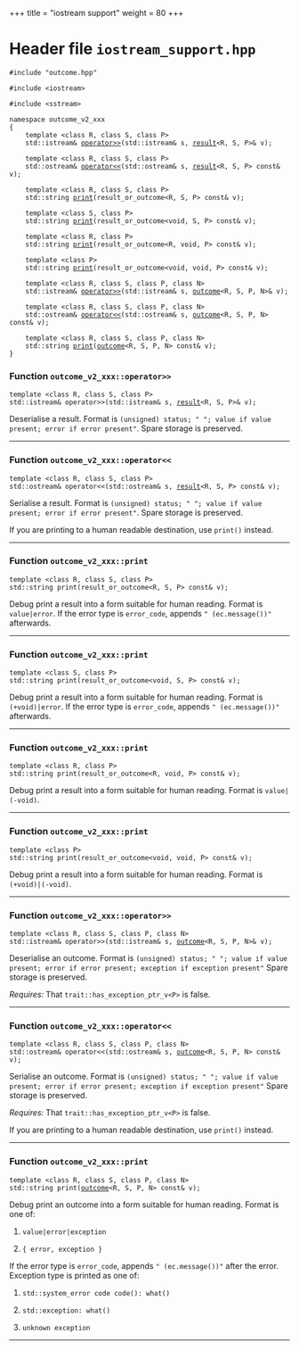 +++
title = "iostream support"
weight = 80
+++
# Header file `iostream_support.hpp`

<a id="standardese-iostream_support.hpp"></a>

<pre><code class="standardese-language-cpp"><span class="pre">#include</span> <span class="pre">&quot;</span><span class="typ dec var fun">outcome.hpp</span><span class="pre">&quot;</span>

<span class="pre">#include</span> <span class="pre">&lt;</span><span class="typ dec var fun">iostream</span><span class="pre">&gt;</span>

<span class="pre">#include</span> <span class="pre">&lt;</span><span class="typ dec var fun">sstream</span><span class="pre">&gt;</span>

<span class="kwd">namespace</span> <span class="typ dec var fun">outcome_v2_xxx</span>
<span class="pun">{</span>
    <span class="kwd">template</span> <span class="pun">&lt;</span><span class="kwd">class</span> <span class="typ dec var fun">R</span><span class="pun">,</span> <span class="kwd">class</span> <span class="typ dec var fun">S</span><span class="pun">,</span> <span class="kwd">class</span> <span class="typ dec var fun">P</span><span class="pun">&gt;</span>
    <span class="typ dec var fun">std::istream</span><span class="pun">&amp;</span> <a href="#standardese-outcome_v2_xxx::operator%3E%3E%3CR,S,P%3E(std::istream&amp;,result%3CR,S,P%3E&amp;)"><span class="typ dec var fun">operator&gt;&gt;</span></a><span class="pun">(</span><span class="typ dec var fun">std::istream</span><span class="pun">&amp;</span> <span class="typ dec var fun">s</span><span class="pun">,</span> <a href="result#standardese-outcome_v2_xxx::result%3CR,S,NoValuePolicy%3E"><span class="typ dec var fun">result</span></a><span class="pun">&lt;</span>R, S, P<span class="pun">&gt;</span><span class="pun">&amp;</span> <span class="typ dec var fun">v</span><span class="pun">)</span><span class="pun">;</span>

    <span class="kwd">template</span> <span class="pun">&lt;</span><span class="kwd">class</span> <span class="typ dec var fun">R</span><span class="pun">,</span> <span class="kwd">class</span> <span class="typ dec var fun">S</span><span class="pun">,</span> <span class="kwd">class</span> <span class="typ dec var fun">P</span><span class="pun">&gt;</span>
    <span class="typ dec var fun">std::ostream</span><span class="pun">&amp;</span> <a href="#standardese-outcome_v2_xxx::operator%3C%3C%3CR,S,P%3E(std::ostream&amp;,result%3CR,S,P%3Econst&amp;)"><span class="typ dec var fun">operator&lt;&lt;</span></a><span class="pun">(</span><span class="typ dec var fun">std::ostream</span><span class="pun">&amp;</span> <span class="typ dec var fun">s</span><span class="pun">,</span> <a href="result#standardese-outcome_v2_xxx::result%3CR,S,NoValuePolicy%3E"><span class="typ dec var fun">result</span></a><span class="pun">&lt;</span>R, S, P<span class="pun">&gt;</span> <span class="kwd">const</span><span class="pun">&amp;</span> <span class="typ dec var fun">v</span><span class="pun">)</span><span class="pun">;</span>

    <span class="kwd">template</span> <span class="pun">&lt;</span><span class="kwd">class</span> <span class="typ dec var fun">R</span><span class="pun">,</span> <span class="kwd">class</span> <span class="typ dec var fun">S</span><span class="pun">,</span> <span class="kwd">class</span> <span class="typ dec var fun">P</span><span class="pun">&gt;</span>
    <span class="typ dec var fun">std::string</span> <a href="#standardese-outcome_v2_xxx::print%3CR,S,P%3E(result_or_outcome%3CR,S,P%3Econst&amp;)"><span class="typ dec var fun">print</span></a><span class="pun">(</span><span class="typ dec var fun">result_or_outcome</span><span class="pun">&lt;</span>R, S, P<span class="pun">&gt;</span> <span class="kwd">const</span><span class="pun">&amp;</span> <span class="typ dec var fun">v</span><span class="pun">)</span><span class="pun">;</span>

    <span class="kwd">template</span> <span class="pun">&lt;</span><span class="kwd">class</span> <span class="typ dec var fun">S</span><span class="pun">,</span> <span class="kwd">class</span> <span class="typ dec var fun">P</span><span class="pun">&gt;</span>
    <span class="typ dec var fun">std::string</span> <a href="#standardese-outcome_v2_xxx::print%3CS,P%3E(result_or_outcome%3Cvoid,S,P%3Econst&amp;)"><span class="typ dec var fun">print</span></a><span class="pun">(</span><span class="typ dec var fun">result_or_outcome</span><span class="pun">&lt;</span>void, S, P<span class="pun">&gt;</span> <span class="kwd">const</span><span class="pun">&amp;</span> <span class="typ dec var fun">v</span><span class="pun">)</span><span class="pun">;</span>

    <span class="kwd">template</span> <span class="pun">&lt;</span><span class="kwd">class</span> <span class="typ dec var fun">R</span><span class="pun">,</span> <span class="kwd">class</span> <span class="typ dec var fun">P</span><span class="pun">&gt;</span>
    <span class="typ dec var fun">std::string</span> <a href="#standardese-outcome_v2_xxx::print%3CR,P%3E(result_or_outcome%3CR,void,P%3Econst&amp;)"><span class="typ dec var fun">print</span></a><span class="pun">(</span><span class="typ dec var fun">result_or_outcome</span><span class="pun">&lt;</span>R, void, P<span class="pun">&gt;</span> <span class="kwd">const</span><span class="pun">&amp;</span> <span class="typ dec var fun">v</span><span class="pun">)</span><span class="pun">;</span>

    <span class="kwd">template</span> <span class="pun">&lt;</span><span class="kwd">class</span> <span class="typ dec var fun">P</span><span class="pun">&gt;</span>
    <span class="typ dec var fun">std::string</span> <a href="#standardese-outcome_v2_xxx::print%3CP%3E(result_or_outcome%3Cvoid,void,P%3Econst&amp;)"><span class="typ dec var fun">print</span></a><span class="pun">(</span><span class="typ dec var fun">result_or_outcome</span><span class="pun">&lt;</span>void, void, P<span class="pun">&gt;</span> <span class="kwd">const</span><span class="pun">&amp;</span> <span class="typ dec var fun">v</span><span class="pun">)</span><span class="pun">;</span>

    <span class="kwd">template</span> <span class="pun">&lt;</span><span class="kwd">class</span> <span class="typ dec var fun">R</span><span class="pun">,</span> <span class="kwd">class</span> <span class="typ dec var fun">S</span><span class="pun">,</span> <span class="kwd">class</span> <span class="typ dec var fun">P</span><span class="pun">,</span> <span class="kwd">class</span> <span class="typ dec var fun">N</span><span class="pun">&gt;</span>
    <span class="typ dec var fun">std::istream</span><span class="pun">&amp;</span> <a href="#standardese-outcome_v2_xxx::operator%3E%3E%3CR,S,P,N%3E(std::istream&amp;,outcome%3CR,S,P,N%3E&amp;)"><span class="typ dec var fun">operator&gt;&gt;</span></a><span class="pun">(</span><span class="typ dec var fun">std::istream</span><span class="pun">&amp;</span> <span class="typ dec var fun">s</span><span class="pun">,</span> <a href="outcome#standardese-outcome_v2_xxx::outcome%3CR,S,P,NoValuePolicy%3E"><span class="typ dec var fun">outcome</span></a><span class="pun">&lt;</span>R, S, P, N<span class="pun">&gt;</span><span class="pun">&amp;</span> <span class="typ dec var fun">v</span><span class="pun">)</span><span class="pun">;</span>

    <span class="kwd">template</span> <span class="pun">&lt;</span><span class="kwd">class</span> <span class="typ dec var fun">R</span><span class="pun">,</span> <span class="kwd">class</span> <span class="typ dec var fun">S</span><span class="pun">,</span> <span class="kwd">class</span> <span class="typ dec var fun">P</span><span class="pun">,</span> <span class="kwd">class</span> <span class="typ dec var fun">N</span><span class="pun">&gt;</span>
    <span class="typ dec var fun">std::ostream</span><span class="pun">&amp;</span> <a href="#standardese-outcome_v2_xxx::operator%3C%3C%3CR,S,P,N%3E(std::ostream&amp;,outcome%3CR,S,P,N%3Econst&amp;)"><span class="typ dec var fun">operator&lt;&lt;</span></a><span class="pun">(</span><span class="typ dec var fun">std::ostream</span><span class="pun">&amp;</span> <span class="typ dec var fun">s</span><span class="pun">,</span> <a href="outcome#standardese-outcome_v2_xxx::outcome%3CR,S,P,NoValuePolicy%3E"><span class="typ dec var fun">outcome</span></a><span class="pun">&lt;</span>R, S, P, N<span class="pun">&gt;</span> <span class="kwd">const</span><span class="pun">&amp;</span> <span class="typ dec var fun">v</span><span class="pun">)</span><span class="pun">;</span>

    <span class="kwd">template</span> <span class="pun">&lt;</span><span class="kwd">class</span> <span class="typ dec var fun">R</span><span class="pun">,</span> <span class="kwd">class</span> <span class="typ dec var fun">S</span><span class="pun">,</span> <span class="kwd">class</span> <span class="typ dec var fun">P</span><span class="pun">,</span> <span class="kwd">class</span> <span class="typ dec var fun">N</span><span class="pun">&gt;</span>
    <span class="typ dec var fun">std::string</span> <a href="#standardese-outcome_v2_xxx::print%3CR,S,P,N%3E(outcome%3CR,S,P,N%3Econst&amp;)"><span class="typ dec var fun">print</span></a><span class="pun">(</span><a href="outcome#standardese-outcome_v2_xxx::outcome%3CR,S,P,NoValuePolicy%3E"><span class="typ dec var fun">outcome</span></a><span class="pun">&lt;</span>R, S, P, N<span class="pun">&gt;</span> <span class="kwd">const</span><span class="pun">&amp;</span> <span class="typ dec var fun">v</span><span class="pun">)</span><span class="pun">;</span>
<span class="pun">}</span>
</code></pre>

<a id="standardese-outcome_v2_xxx"></a>

### Function `outcome_v2_xxx::operator>>`

<a id="standardese-outcome_v2_xxx::operator&gt;&gt;&lt;R,S,P&gt;(std::istream&amp;,result&lt;R,S,P&gt;&amp;)"></a>

<pre><code class="standardese-language-cpp"><span class="kwd">template</span> <span class="pun">&lt;</span><span class="kwd">class</span> <span class="typ dec var fun">R</span><span class="pun">,</span> <span class="kwd">class</span> <span class="typ dec var fun">S</span><span class="pun">,</span> <span class="kwd">class</span> <span class="typ dec var fun">P</span><span class="pun">&gt;</span>
<span class="typ dec var fun">std::istream</span><span class="pun">&amp;</span> <span class="typ dec var fun">operator&gt;&gt;</span><span class="pun">(</span><span class="typ dec var fun">std::istream</span><span class="pun">&amp;</span> <span class="typ dec var fun">s</span><span class="pun">,</span> <a href="result#standardese-outcome_v2_xxx::result%3CR,S,NoValuePolicy%3E"><span class="typ dec var fun">result</span></a><span class="pun">&lt;</span>R, S, P<span class="pun">&gt;</span><span class="pun">&amp;</span> <span class="typ dec var fun">v</span><span class="pun">)</span><span class="pun">;</span>
</code></pre>

Deserialise a result. Format is `(unsigned) status; " "; value if value present; error if error present"`. Spare storage is preserved.

-----

### Function `outcome_v2_xxx::operator<<`

<a id="standardese-outcome_v2_xxx::operator&lt;&lt;&lt;R,S,P&gt;(std::ostream&amp;,result&lt;R,S,P&gt;const&amp;)"></a>

<pre><code class="standardese-language-cpp"><span class="kwd">template</span> <span class="pun">&lt;</span><span class="kwd">class</span> <span class="typ dec var fun">R</span><span class="pun">,</span> <span class="kwd">class</span> <span class="typ dec var fun">S</span><span class="pun">,</span> <span class="kwd">class</span> <span class="typ dec var fun">P</span><span class="pun">&gt;</span>
<span class="typ dec var fun">std::ostream</span><span class="pun">&amp;</span> <span class="typ dec var fun">operator&lt;&lt;</span><span class="pun">(</span><span class="typ dec var fun">std::ostream</span><span class="pun">&amp;</span> <span class="typ dec var fun">s</span><span class="pun">,</span> <a href="result#standardese-outcome_v2_xxx::result%3CR,S,NoValuePolicy%3E"><span class="typ dec var fun">result</span></a><span class="pun">&lt;</span>R, S, P<span class="pun">&gt;</span> <span class="kwd">const</span><span class="pun">&amp;</span> <span class="typ dec var fun">v</span><span class="pun">)</span><span class="pun">;</span>
</code></pre>

Serialise a result. Format is `(unsigned) status; " "; value if value present; error if error present"`. Spare storage is preserved.

If you are printing to a human readable destination, use `print()` instead.

-----

### Function `outcome_v2_xxx::print`

<a id="standardese-outcome_v2_xxx::print&lt;R,S,P&gt;(result_or_outcome&lt;R,S,P&gt;const&amp;)"></a>

<pre><code class="standardese-language-cpp"><span class="kwd">template</span> <span class="pun">&lt;</span><span class="kwd">class</span> <span class="typ dec var fun">R</span><span class="pun">,</span> <span class="kwd">class</span> <span class="typ dec var fun">S</span><span class="pun">,</span> <span class="kwd">class</span> <span class="typ dec var fun">P</span><span class="pun">&gt;</span>
<span class="typ dec var fun">std::string</span> <span class="typ dec var fun">print</span><span class="pun">(</span><span class="typ dec var fun">result_or_outcome</span><span class="pun">&lt;</span>R, S, P<span class="pun">&gt;</span> <span class="kwd">const</span><span class="pun">&amp;</span> <span class="typ dec var fun">v</span><span class="pun">)</span><span class="pun">;</span>
</code></pre>

Debug print a result into a form suitable for human reading. Format is `value|error`. If the error type is `error_code`, appends `" (ec.message())"` afterwards.

-----

### Function `outcome_v2_xxx::print`

<a id="standardese-outcome_v2_xxx::print&lt;S,P&gt;(result_or_outcome&lt;void,S,P&gt;const&amp;)"></a>

<pre><code class="standardese-language-cpp"><span class="kwd">template</span> <span class="pun">&lt;</span><span class="kwd">class</span> <span class="typ dec var fun">S</span><span class="pun">,</span> <span class="kwd">class</span> <span class="typ dec var fun">P</span><span class="pun">&gt;</span>
<span class="typ dec var fun">std::string</span> <span class="typ dec var fun">print</span><span class="pun">(</span><span class="typ dec var fun">result_or_outcome</span><span class="pun">&lt;</span>void, S, P<span class="pun">&gt;</span> <span class="kwd">const</span><span class="pun">&amp;</span> <span class="typ dec var fun">v</span><span class="pun">)</span><span class="pun">;</span>
</code></pre>

Debug print a result into a form suitable for human reading. Format is `(+void)|error`. If the error type is `error_code`, appends `" (ec.message())"` afterwards.

-----

### Function `outcome_v2_xxx::print`

<a id="standardese-outcome_v2_xxx::print&lt;R,P&gt;(result_or_outcome&lt;R,void,P&gt;const&amp;)"></a>

<pre><code class="standardese-language-cpp"><span class="kwd">template</span> <span class="pun">&lt;</span><span class="kwd">class</span> <span class="typ dec var fun">R</span><span class="pun">,</span> <span class="kwd">class</span> <span class="typ dec var fun">P</span><span class="pun">&gt;</span>
<span class="typ dec var fun">std::string</span> <span class="typ dec var fun">print</span><span class="pun">(</span><span class="typ dec var fun">result_or_outcome</span><span class="pun">&lt;</span>R, void, P<span class="pun">&gt;</span> <span class="kwd">const</span><span class="pun">&amp;</span> <span class="typ dec var fun">v</span><span class="pun">)</span><span class="pun">;</span>
</code></pre>

Debug print a result into a form suitable for human reading. Format is `value|(-void)`.

-----

### Function `outcome_v2_xxx::print`

<a id="standardese-outcome_v2_xxx::print&lt;P&gt;(result_or_outcome&lt;void,void,P&gt;const&amp;)"></a>

<pre><code class="standardese-language-cpp"><span class="kwd">template</span> <span class="pun">&lt;</span><span class="kwd">class</span> <span class="typ dec var fun">P</span><span class="pun">&gt;</span>
<span class="typ dec var fun">std::string</span> <span class="typ dec var fun">print</span><span class="pun">(</span><span class="typ dec var fun">result_or_outcome</span><span class="pun">&lt;</span>void, void, P<span class="pun">&gt;</span> <span class="kwd">const</span><span class="pun">&amp;</span> <span class="typ dec var fun">v</span><span class="pun">)</span><span class="pun">;</span>
</code></pre>

Debug print a result into a form suitable for human reading. Format is `(+void)|(-void)`.

-----

### Function `outcome_v2_xxx::operator>>`

<a id="standardese-outcome_v2_xxx::operator&gt;&gt;&lt;R,S,P,N&gt;(std::istream&amp;,outcome&lt;R,S,P,N&gt;&amp;)"></a>

<pre><code class="standardese-language-cpp"><span class="kwd">template</span> <span class="pun">&lt;</span><span class="kwd">class</span> <span class="typ dec var fun">R</span><span class="pun">,</span> <span class="kwd">class</span> <span class="typ dec var fun">S</span><span class="pun">,</span> <span class="kwd">class</span> <span class="typ dec var fun">P</span><span class="pun">,</span> <span class="kwd">class</span> <span class="typ dec var fun">N</span><span class="pun">&gt;</span>
<span class="typ dec var fun">std::istream</span><span class="pun">&amp;</span> <span class="typ dec var fun">operator&gt;&gt;</span><span class="pun">(</span><span class="typ dec var fun">std::istream</span><span class="pun">&amp;</span> <span class="typ dec var fun">s</span><span class="pun">,</span> <a href="outcome#standardese-outcome_v2_xxx::outcome%3CR,S,P,NoValuePolicy%3E"><span class="typ dec var fun">outcome</span></a><span class="pun">&lt;</span>R, S, P, N<span class="pun">&gt;</span><span class="pun">&amp;</span> <span class="typ dec var fun">v</span><span class="pun">)</span><span class="pun">;</span>
</code></pre>

Deserialise an outcome. Format is `(unsigned) status; " "; value if value present; error if error present; exception if exception present"` Spare storage is preserved.

*Requires:* That `trait::has_exception_ptr_v<P>` is false.

-----

### Function `outcome_v2_xxx::operator<<`

<a id="standardese-outcome_v2_xxx::operator&lt;&lt;&lt;R,S,P,N&gt;(std::ostream&amp;,outcome&lt;R,S,P,N&gt;const&amp;)"></a>

<pre><code class="standardese-language-cpp"><span class="kwd">template</span> <span class="pun">&lt;</span><span class="kwd">class</span> <span class="typ dec var fun">R</span><span class="pun">,</span> <span class="kwd">class</span> <span class="typ dec var fun">S</span><span class="pun">,</span> <span class="kwd">class</span> <span class="typ dec var fun">P</span><span class="pun">,</span> <span class="kwd">class</span> <span class="typ dec var fun">N</span><span class="pun">&gt;</span>
<span class="typ dec var fun">std::ostream</span><span class="pun">&amp;</span> <span class="typ dec var fun">operator&lt;&lt;</span><span class="pun">(</span><span class="typ dec var fun">std::ostream</span><span class="pun">&amp;</span> <span class="typ dec var fun">s</span><span class="pun">,</span> <a href="outcome#standardese-outcome_v2_xxx::outcome%3CR,S,P,NoValuePolicy%3E"><span class="typ dec var fun">outcome</span></a><span class="pun">&lt;</span>R, S, P, N<span class="pun">&gt;</span> <span class="kwd">const</span><span class="pun">&amp;</span> <span class="typ dec var fun">v</span><span class="pun">)</span><span class="pun">;</span>
</code></pre>

Serialise an outcome. Format is `(unsigned) status; " "; value if value present; error if error present; exception if exception present"` Spare storage is preserved.

*Requires:* That `trait::has_exception_ptr_v<P>` is false.

If you are printing to a human readable destination, use `print()` instead.

-----

### Function `outcome_v2_xxx::print`

<a id="standardese-outcome_v2_xxx::print&lt;R,S,P,N&gt;(outcome&lt;R,S,P,N&gt;const&amp;)"></a>

<pre><code class="standardese-language-cpp"><span class="kwd">template</span> <span class="pun">&lt;</span><span class="kwd">class</span> <span class="typ dec var fun">R</span><span class="pun">,</span> <span class="kwd">class</span> <span class="typ dec var fun">S</span><span class="pun">,</span> <span class="kwd">class</span> <span class="typ dec var fun">P</span><span class="pun">,</span> <span class="kwd">class</span> <span class="typ dec var fun">N</span><span class="pun">&gt;</span>
<span class="typ dec var fun">std::string</span> <span class="typ dec var fun">print</span><span class="pun">(</span><a href="outcome#standardese-outcome_v2_xxx::outcome%3CR,S,P,NoValuePolicy%3E"><span class="typ dec var fun">outcome</span></a><span class="pun">&lt;</span>R, S, P, N<span class="pun">&gt;</span> <span class="kwd">const</span><span class="pun">&amp;</span> <span class="typ dec var fun">v</span><span class="pun">)</span><span class="pun">;</span>
</code></pre>

Debug print an outcome into a form suitable for human reading. Format is one of:

1.  `value|error|exception`

2.  `{ error, exception }`

If the error type is `error_code`, appends `" (ec.message())"` after the error. Exception type is printed as one of:

1.  `std::system_error code code(): what()`

2.  `std::exception: what()`

3.  `unknown exception`

-----
